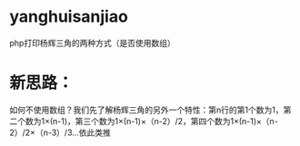 # yanghuisanjiao
php打印杨辉三角的两种方式（是否使用数组）
# 新思路：
如何不使用数组？我们先了解杨辉三角的另外一个特性：第n行的第1个数为1，第二个数为1×(n-1)，第三个数为1×(n-1)×（n-2）/2，第四个数为1×(n-1)×（n-2）/2×（n-3）/3…依此类推